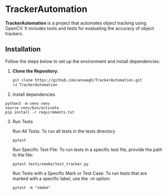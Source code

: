 # TrackerAutomation

**TrackerAutomation** is a project that automates object tracking using OpenCV. It includes tools and tests for evaluating the accuracy of object trackers.


## Installation

Follow the steps below to set up the environment and install dependencies:

1. **Clone the Repository**:
   ```bash
   git clone https://github.com/annaagh/TrackerAutomation.git
   cd TrackerAutomation

2. Install dependencies
```
python3 -m venv venv
source venv/bin/activate
pip install -r requirements.txt
```
3. Run Tests

   Run All Tests: To run all tests in the tests directory
   ```
   pytest
   ```
   Run Specific Test File: To run tests in a specific test file, provide the path to the file:
   ```
   pytest tests/smoke/test_tracker.py
   ```
   
   Run Tests with a Specific Mark or Test Case: To run tests that are marked with a specific label, use the -m option:
   ```
   pytest -m "smoke"
   ```

